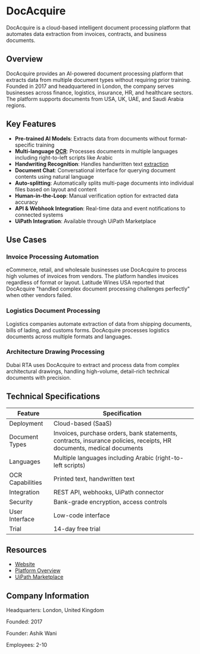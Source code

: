 # DocAcquire

DocAcquire is a cloud-based intelligent document processing platform that automates data extraction from invoices, contracts, and business documents.

## Overview

DocAcquire provides an AI-powered document processing platform that extracts data from multiple document types without requiring prior training. Founded in 2017 and headquartered in London, the company serves businesses across finance, logistics, insurance, HR, and healthcare sectors. The platform supports documents from USA, UK, UAE, and Saudi Arabia regions.

## Key Features

- **Pre-trained AI Models**: Extracts data from documents without format-specific training
- **Multi-language [OCR](../../capabilities/ocr/index.md)**: Processes documents in multiple languages including right-to-left scripts like Arabic
- **Handwriting Recognition**: Handles handwritten text [extraction](../../capabilities/extraction/index.md)
- **Document Chat**: Conversational interface for querying document contents using natural language
- **Auto-splitting**: Automatically splits multi-page documents into individual files based on layout and content
- **Human-in-the-Loop**: Manual verification option for extracted data accuracy
- **API & Webhook Integration**: Real-time data and event notifications to connected systems
- **UiPath Integration**: Available through UiPath Marketplace

## Use Cases

### Invoice Processing Automation

eCommerce, retail, and wholesale businesses use DocAcquire to process high volumes of invoices from vendors. The platform handles invoices regardless of format or layout. Latitude Wines USA reported that DocAcquire "handled complex document processing challenges perfectly" when other vendors failed.

### Logistics Document Processing

Logistics companies automate extraction of data from shipping documents, bills of lading, and customs forms. DocAcquire processes logistics documents across multiple formats and languages.

### Architecture Drawing Processing

Dubai RTA uses DocAcquire to extract and process data from complex architectural drawings, handling high-volume, detail-rich technical documents with precision.

## Technical Specifications

| Feature | Specification |
|---------|---------------|
| Deployment | Cloud-based (SaaS) |
| Document Types | Invoices, purchase orders, bank statements, contracts, insurance policies, receipts, HR documents, medical documents |
| Languages | Multiple languages including Arabic (right-to-left scripts) |
| OCR Capabilities | Printed text, handwritten text |
| Integration | REST API, webhooks, UiPath connector |
| Security | Bank-grade encryption, access controls |
| User Interface | Low-code interface |
| Trial | 14-day free trial |

## Resources

- [Website](https://www.docacquire.com)
- [Platform Overview](https://www.docacquire.com/platform/)
- [UiPath Marketplace](https://marketplace.uipath.com/applications/docacquire)

## Company Information

Headquarters: London, United Kingdom

Founded: 2017

Founder: Ashik Wani

Employees: 2-10 
